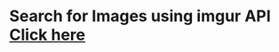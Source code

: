 # Search for Images using imgur API [Click here](https://moayadsi.github.io/cpit405-assignment-4/Moayad_Assignment_4_CPIT405.html)
